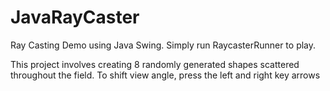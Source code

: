 # JavaRayCaster
Ray Casting Demo using Java Swing. Simply run RaycasterRunner to play.

This project involves creating 8 randomly generated shapes scattered throughout the field. To shift view angle, press the left and right key arrows
